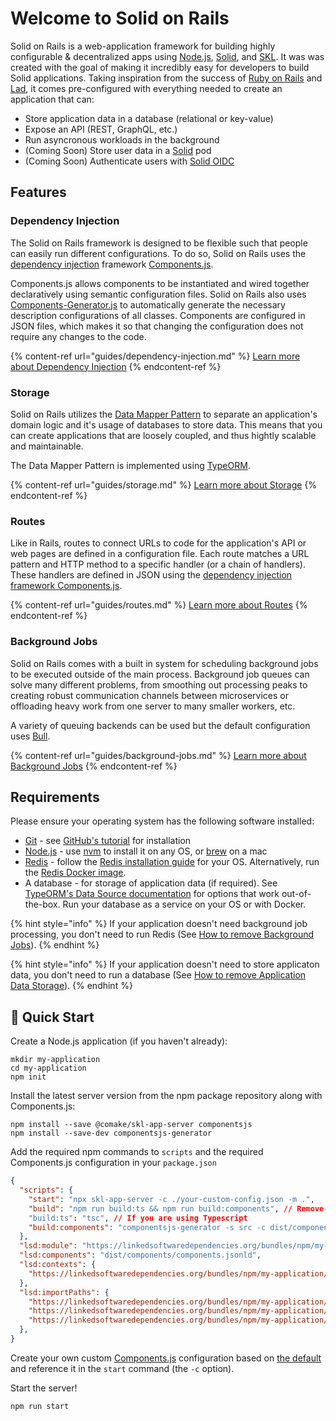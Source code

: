 # Welcome to Solid on Rails

Solid on Rails is a web-application framework for building highly configurable & decentralized apps
using [Node.js](https://nodejs.org/), [Solid](https://solidproject.org/), and [SKL](https://www.comake.io/skl). It was was created with the goal of making it incredibly easy for developers to build Solid applications. Taking inspiration from the success of [Ruby on Rails](https://rubyonrails.org/) and [Lad](https://lad.js.org/), it comes pre-configured with everything needed to create an application that can:

* Store application data in a database (relational or key-value)
* Expose an API (REST, GraphQL, etc.)
* Run asyncronous workloads in the background
* (Coming Soon) Store user data in a [Solid](https://solidproject.org/) pod
* (Coming Soon) Authenticate users with [Solid OIDC](https://solid.github.io/solid-oidc/)

## Features

### Dependency Injection

The Solid on Rails framework is designed to be flexible such that people can easily run different configurations. To do so, Solid on Rails uses the [dependency injection](https://martinfowler.com/articles/injection.html) framework [Components.js](https://componentsjs.readthedocs.io/). 

Components.js allows components to be instantiated and wired together declaratively using semantic configuration files. Solid on Rails also uses [Components-Generator.js](https://github.com/LinkedSoftwareDependencies/Components-Generator.js) to automatically generate the necessary description configurations of all classes. Components are configured in JSON files, which makes it so that changing the configuration does not require any changes to the code.

{% content-ref url="guides/dependency-injection.md" %}
[Learn more about Dependency Injection](guides/dependency-injection.md)
{% endcontent-ref %}

### Storage

Solid on Rails utilizes the [Data Mapper Pattern](https://en.wikipedia.org/wiki/Data\_mapper\_pattern) to separate an application's domain logic and it's usage of databases to store data. This means that you can create applications that are loosely coupled, and thus hightly scalable and maintainable.

The Data Mapper Pattern is implemented using [TypeORM](https://typeorm.io/).

{% content-ref url="guides/storage.md" %}
[Learn more about Storage](guides/storage.md)
{% endcontent-ref %}

### Routes

Like in Rails, routes to connect URLs to code for the application's API or web pages are defined in a configuration file. Each route matches a URL pattern and HTTP method to a specific handler (or a chain of handlers). These handlers are defined in JSON using the [dependency injection framework Components.js](guides/dependency-injection.md).

{% content-ref url="guides/routes.md" %}
[Learn more about Routes](guides/routes.md)
{% endcontent-ref %}

### Background Jobs

Solid on Rails comes with a built in system for scheduling background jobs to be executed outside of the main process. Background job queues can solve many different problems, from smoothing out processing peaks to creating robust communication channels between microservices or offloading heavy work from one server to many smaller workers, etc.

A variety of queuing backends can be used but the default configuration uses [Bull](https://optimalbits.github.io/bull/).

{% content-ref url="guides/background-jobs.md" %}
[Learn more about Background Jobs](guides/background-jobs.md)
{% endcontent-ref %}

## Requirements 

Please ensure your operating system has the following software installed:
* [Git](https://git-scm.com/) - see [GitHub's tutorial](https://help.github.com/articles/set-up-git/) for installation
* [Node.js](https://nodejs.org/) - use [nvm](https://github.com/creationix/nvm) to install it on any OS, or [brew](https://brew.sh/) on a mac
* [Redis](https://redis.io/)  - follow the [Redis installation guide](https://redis.io/docs/getting-started/installation/) for your OS. Alternatively, run the [Redis Docker image](https://hub.docker.com/_/redis).
* A database - for storage of application data (if required). See [TypeORM's Data Source documentation](https://typeorm.io/data-source-options) for options that work out-of-the-box. Run your database as a service on your OS or with Docker.

{% hint style="info" %}
If your application doesn't need background job processing, you don't need to run Redis (See [How to remove Background Jobs](guides/background-jobs.md#remove)).
{% endhint %}

{% hint style="info" %}
If your application doesn't need to store applicaton data, you don't need to run a database (See [How to remove Application Data Storage](guides/storage.md#remove)).
{% endhint %}

## 🚀 Quick Start

Create a Node.js application (if you haven't already):
```
mkdir my-application
cd my-application
npm init
```

Install the latest server version from the npm package repository along with Components.js:

```
npm install --save @comake/skl-app-server componentsjs
npm install --save-dev componentsjs-generator
```

Add the required npm commands to `scripts` and the required Components.js configuration in your `package.json`

```json
{
  "scripts": {
    "start": "npx skl-app-server -c ./your-custom-config.json -m .",
    "build": "npm run build:ts && npm run build:components", // Remove npm run build:ts if you don't use Typescript
    "build:ts": "tsc", // If you are using Typescript
    "build:components": "componentsjs-generator -s src -c dist/components -r my-app -i .componentsignore --typeScopedContexts"
  },
  "lsd:module": "https://linkedsoftwaredependencies.org/bundles/npm/my-application",
  "lsd:components": "dist/components/components.jsonld",
  "lsd:contexts": {
    "https://linkedsoftwaredependencies.org/bundles/npm/my-application/^0.0.0/components/context.jsonld": "dist/components/context.jsonld"
  },
  "lsd:importPaths": {
    "https://linkedsoftwaredependencies.org/bundles/npm/my-application/^0.0.0/components/": "dist/components/",
    "https://linkedsoftwaredependencies.org/bundles/npm/my-application/^0.0.0/config/": "config/",
    "https://linkedsoftwaredependencies.org/bundles/npm/my-application/^0.0.0/dist/": "dist/"
  },
}
```

Create your own custom [Components.js](https://componentsjs.readthedocs.io/) configuration based on [the default](https://github.com/comake/skl-app-server/blob/main/config/default.json) and reference it in the `start` command (the `-c` option).

Start the server!
```
npm run start
```